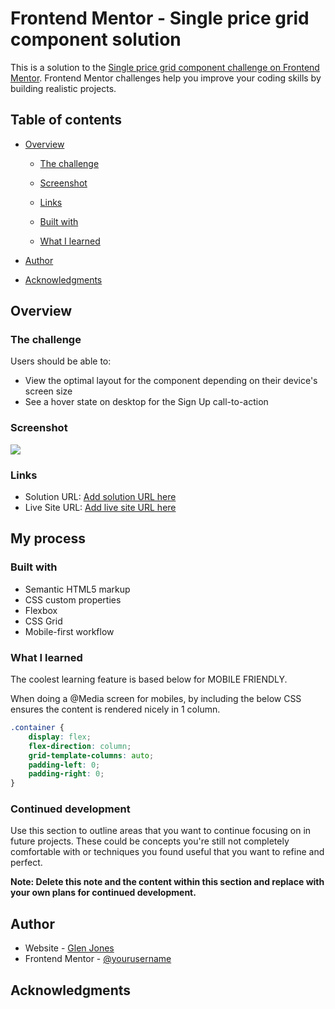 # Frontend Mentor - Single price grid component solution

This is a solution to the [Single price grid component challenge on Frontend Mentor](https://www.frontendmentor.io/challenges/single-price-grid-component-5ce41129d0ff452fec5abbbc). Frontend Mentor challenges help you improve your coding skills by building realistic projects.

## Table of contents

-   [Overview](#overview)

    -   [The challenge](#the-challenge)
    -   [Screenshot](#screenshot)
    -   [Links](#links)

    -   [Built with](#built-with)
    -   [What I learned](#what-i-learned)

-   [Author](#author)
-   [Acknowledgments](#acknowledgments)

## Overview

### The challenge

Users should be able to:

-   View the optimal layout for the component depending on their device's screen size
-   See a hover state on desktop for the Sign Up call-to-action

### Screenshot

![](./screenshot.jpg)

### Links

-   Solution URL: [Add solution URL here](https://your-solution-url.com)
-   Live Site URL: [Add live site URL here](https://your-live-site-url.com)

## My process

### Built with

-   Semantic HTML5 markup
-   CSS custom properties
-   Flexbox
-   CSS Grid
-   Mobile-first workflow

### What I learned

The coolest learning feature is based below for MOBILE FRIENDLY.

When doing a @Media screen for mobiles, by including the below CSS ensures the content is rendered nicely in 1 column.

```css
.container {
    display: flex;
    flex-direction: column;
    grid-template-columns: auto;
    padding-left: 0;
    padding-right: 0;
}
```

### Continued development

Use this section to outline areas that you want to continue focusing on in future projects. These could be concepts you're still not completely comfortable with or techniques you found useful that you want to refine and perfect.

**Note: Delete this note and the content within this section and replace with your own plans for continued development.**

## Author

-   Website - [Glen Jones](https://www.glenjones.com.au)
-   Frontend Mentor - [@yourusername](https://www.frontendmentor.io/profile/yourusername)

## Acknowledgments
